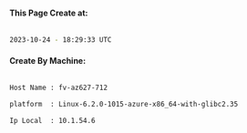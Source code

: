 
   
#### This Page Create at:

```bash

2023-10-24 - 18:29:33 UTC

```

#### Create By Machine:

```bash

Host Name : fv-az627-712

platform  : Linux-6.2.0-1015-azure-x86_64-with-glibc2.35

Ip Local  : 10.1.54.6

```

